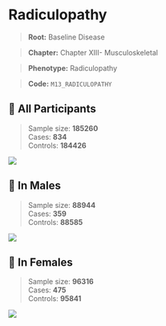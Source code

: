 # Radiculopathy

> **Root:** Baseline Disease  

> **Chapter:** Chapter XIII- Musculoskeletal  

> **Phenotype:** Radiculopathy  

> **Code:** `M13_RADICULOPATHY`

## 🧪 All Participants  
> Sample size: **185260**  
> Cases: **834**  
> Controls: **184426**
<img src="/Disease/Figures/ALL/Incidence/M13_RADICULOPATHY.png"/>
<CsvTable src="/Disease_Data/ALL/Incidence/COX_M13_RADICULOPATHY.csv" label="🔍 View full results" />

## 👨 In Males  
> Sample size: **88944**  
> Cases: **359**  
> Controls: **88585**
<img src="/Disease/Figures/Male/Incidence/M13_RADICULOPATHY.png"/>
<CsvTable src="/Disease_Data/Male/Incidence/COX_M13_RADICULOPATHY.csv" label="🔍 View full results" />

## 👩 In Females  
> Sample size: **96316**  
> Cases: **475**  
> Controls: **95841**
<img src="/Disease/Figures/Female/Incidence/M13_RADICULOPATHY.png"/>
<CsvTable src="/Disease_Data/Female/Incidence/COX_M13_RADICULOPATHY.csv" label="🔍 View full results" />
